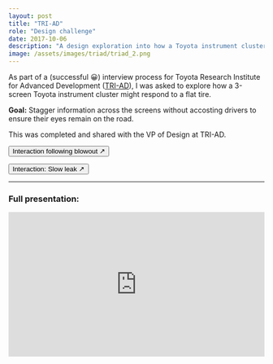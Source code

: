 ```yaml
---
layout: post
title: "TRI-AD"
role: "Design challenge"
date: 2017-10-06  
description: "A design exploration into how a Toyota instrument cluster might respond to various low tire pressure scenarios"
image: /assets/images/triad/triad_2.png
---
```

As part of a (successful 😀) interview process for Toyota Research Institute for Advanced Development (<a href="https://www.tri-ad.global/" target="_blank">TRI-AD</a>), I was asked to explore how a 3-screen Toyota instrument cluster might respond to a flat tire. 

<b>Goal:</b> Stagger information across the screens without accosting drivers to ensure their eyes remain on the road.



This was completed and shared with the VP of Design at TRI-AD.

<a href="https://drive.google.com/file/d/14PLbD8rA843buz78zVOUJjYWI8CdtKKa/view?usp=sharing" target="_blank"><button>Interaction following blowout ↗</button></a>

<a href="https://drive.google.com/file/d/1tn77EKgYIQK2P17aBIH3sPae6t_hHxA5/view?usp=sharing" target="_blank"><button>Interaction: Slow leak ↗</button></a>

----------

### Full presentation:

<div style="position: relative;padding-bottom: 56.25%;height: 0;">
  <iframe style=" position: absolute;top: 0;left: 0;width: 100%;height: 100%;" src="https://www.icloud.com/keynote/09B0kxa1sogSiNNean1OOfBWA?embed=true" frameborder="0" allowfullscreen="1" referrer="no-referrer"></iframe>
</div>
